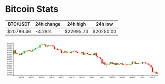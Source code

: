 # Bitcoin Stats

BTC/USDT|24h change|24h high|24h low|
|---|---|---|---|
|$20786.46|-4.28%|$22995.73|$20250.00|

<img src="./chart.svg">
